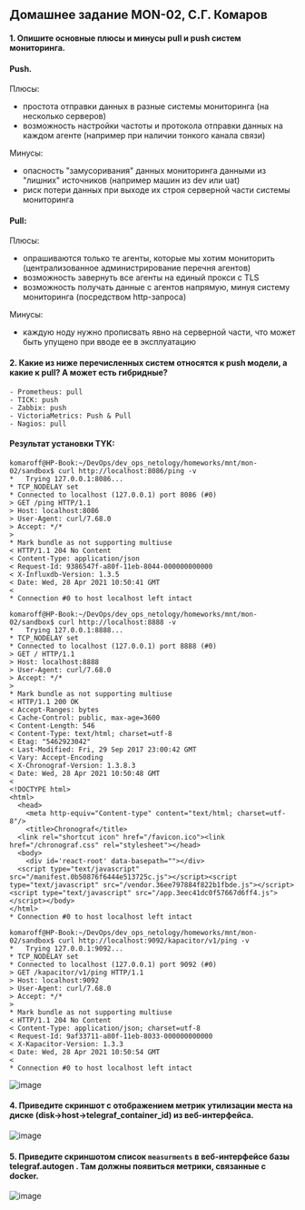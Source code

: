 ## Домашнее задание MON-02, С.Г. Комаров

#### 1. Опишите основные плюсы и минусы pull и push систем мониторинга.

#### Push.
Плюсы:
- простота отправки данных в разные системы мониторинга (на несколько серверов)
- возможность настройки частоты и протокола отправки данных на каждом агенте (например при наличии тонкого канала связи)

Минусы:
- опасность "замусоривания" данных мониторинга данными из "лишних" источников (например машин из dev или uat)
- риск потери данных при выходе их строя серверной части системы мониторинга

#### Pull:
Плюсы:
- опрашиваются только те агенты, которые мы хотим мониторить (централизованное администрирование перечня агентов)
- возможность завернуть все агенты на единый прокси с TLS
- возможность получать данные с агентов напрямую, минуя систему мониторинга (посредством http-запроса)

Минусы:
- каждую ноду нужно прописвать явно на серверной части, что может быть упущено при вводе ее в эксплуатацию


#### 2. Какие из ниже перечисленных систем относятся к push модели, а какие к pull? А может есть гибридные?

    - Prometheus: pull 
    - TICK: push
    - Zabbix: push
    - VictoriaMetrics: Push & Pull
    - Nagios: pull

#### Результат установки TYK:

```
komaroff@HP-Book:~/DevOps/dev_ops_netology/homeworks/mnt/mon-02/sandbox$ curl http://localhost:8086/ping -v
*   Trying 127.0.0.1:8086...
* TCP_NODELAY set
* Connected to localhost (127.0.0.1) port 8086 (#0)
> GET /ping HTTP/1.1
> Host: localhost:8086
> User-Agent: curl/7.68.0
> Accept: */*
> 
* Mark bundle as not supporting multiuse
< HTTP/1.1 204 No Content
< Content-Type: application/json
< Request-Id: 9386547f-a80f-11eb-8044-000000000000
< X-Influxdb-Version: 1.3.5
< Date: Wed, 28 Apr 2021 10:50:41 GMT
< 
* Connection #0 to host localhost left intact

komaroff@HP-Book:~/DevOps/dev_ops_netology/homeworks/mnt/mon-02/sandbox$ curl http://localhost:8888 -v
*   Trying 127.0.0.1:8888...
* TCP_NODELAY set
* Connected to localhost (127.0.0.1) port 8888 (#0)
> GET / HTTP/1.1
> Host: localhost:8888
> User-Agent: curl/7.68.0
> Accept: */*
> 
* Mark bundle as not supporting multiuse
< HTTP/1.1 200 OK
< Accept-Ranges: bytes
< Cache-Control: public, max-age=3600
< Content-Length: 546
< Content-Type: text/html; charset=utf-8
< Etag: "5462923042"
< Last-Modified: Fri, 29 Sep 2017 23:00:42 GMT
< Vary: Accept-Encoding
< X-Chronograf-Version: 1.3.8.3
< Date: Wed, 28 Apr 2021 10:50:48 GMT
< 
<!DOCTYPE html>
<html>
  <head>
    <meta http-equiv="Content-type" content="text/html; charset=utf-8"/>
    <title>Chronograf</title>
  <link rel="shortcut icon" href="/favicon.ico"><link href="/chronograf.css" rel="stylesheet"></head>
  <body>
    <div id='react-root' data-basepath=""></div>
  <script type="text/javascript" src="/manifest.0b50876f6444e513725c.js"></script><script type="text/javascript" src="/vendor.36ee797884f822b1fbde.js"></script><script type="text/javascript" src="/app.3eec41dc0f57667d6ff4.js"></script></body>
</html>
* Connection #0 to host localhost left intact

komaroff@HP-Book:~/DevOps/dev_ops_netology/homeworks/mnt/mon-02/sandbox$ curl http://localhost:9092/kapacitor/v1/ping -v
*   Trying 127.0.0.1:9092...
* TCP_NODELAY set
* Connected to localhost (127.0.0.1) port 9092 (#0)
> GET /kapacitor/v1/ping HTTP/1.1
> Host: localhost:9092
> User-Agent: curl/7.68.0
> Accept: */*
> 
* Mark bundle as not supporting multiuse
< HTTP/1.1 204 No Content
< Content-Type: application/json; charset=utf-8
< Request-Id: 9af33711-a80f-11eb-8033-000000000000
< X-Kapacitor-Version: 1.3.3
< Date: Wed, 28 Apr 2021 10:50:54 GMT
< 
* Connection #0 to host localhost left intact
```

![image](https://user-images.githubusercontent.com/93157702/209483375-e7ec1e99-f76a-4ea2-927f-c3f8f58198af.png)

#### 4. Приведите скриншот с отображением метрик утилизации места на диске (disk->host->telegraf_container_id) из веб-интерфейса.

![image](https://user-images.githubusercontent.com/93157702/209483378-72add4b3-52d5-4b44-b7b7-c2e52594795c.png)


#### 5. Приведите скриншотом список `measurments` в веб-интерфейсе базы telegraf.autogen . Там должны появиться метрики, связанные с docker.

![image](https://user-images.githubusercontent.com/93157702/209483380-ad301f7f-5cbe-4c65-8704-80c8ee2f2b13.png)
